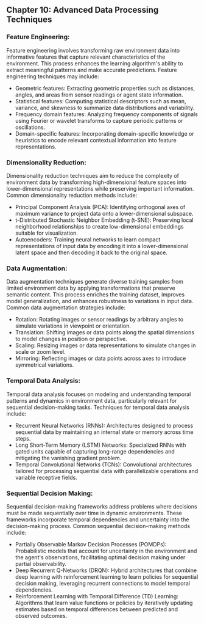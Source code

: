 ## Chapter 10: Advanced Data Processing Techniques

### Feature Engineering:
Feature engineering involves transforming raw environment data into informative features that capture relevant characteristics of the environment. This process enhances the learning algorithm's ability to extract meaningful patterns and make accurate predictions. Feature engineering techniques may include:
- Geometric features: Extracting geometric properties such as distances, angles, and areas from sensor readings or agent state information.
- Statistical features: Computing statistical descriptors such as mean, variance, and skewness to summarize data distributions and variability.
- Frequency domain features: Analyzing frequency components of signals using Fourier or wavelet transforms to capture periodic patterns or oscillations.
- Domain-specific features: Incorporating domain-specific knowledge or heuristics to encode relevant contextual information into feature representations.

### Dimensionality Reduction:
Dimensionality reduction techniques aim to reduce the complexity of environment data by transforming high-dimensional feature spaces into lower-dimensional representations while preserving important information. Common dimensionality reduction methods include:
- Principal Component Analysis (PCA): Identifying orthogonal axes of maximum variance to project data onto a lower-dimensional subspace.
- t-Distributed Stochastic Neighbor Embedding (t-SNE): Preserving local neighborhood relationships to create low-dimensional embeddings suitable for visualization.
- Autoencoders: Training neural networks to learn compact representations of input data by encoding it into a lower-dimensional latent space and then decoding it back to the original space.

### Data Augmentation:
Data augmentation techniques generate diverse training samples from limited environment data by applying transformations that preserve semantic content. This process enriches the training dataset, improves model generalization, and enhances robustness to variations in input data. Common data augmentation strategies include:
- Rotation: Rotating images or sensor readings by arbitrary angles to simulate variations in viewpoint or orientation.
- Translation: Shifting images or data points along the spatial dimensions to model changes in position or perspective.
- Scaling: Resizing images or data representations to simulate changes in scale or zoom level.
- Mirroring: Reflecting images or data points across axes to introduce symmetrical variations.

### Temporal Data Analysis:
Temporal data analysis focuses on modeling and understanding temporal patterns and dynamics in environment data, particularly relevant for sequential decision-making tasks. Techniques for temporal data analysis include:
- Recurrent Neural Networks (RNNs): Architectures designed to process sequential data by maintaining an internal state or memory across time steps.
- Long Short-Term Memory (LSTM) Networks: Specialized RNNs with gated units capable of capturing long-range dependencies and mitigating the vanishing gradient problem.
- Temporal Convolutional Networks (TCNs): Convolutional architectures tailored for processing sequential data with parallelizable operations and variable receptive fields.

### Sequential Decision Making:
Sequential decision-making frameworks address problems where decisions must be made sequentially over time in dynamic environments. These frameworks incorporate temporal dependencies and uncertainty into the decision-making process. Common sequential decision-making methods include:
- Partially Observable Markov Decision Processes (POMDPs): Probabilistic models that account for uncertainty in the environment and the agent's observations, facilitating optimal decision making under partial observability.
- Deep Recurrent Q-Networks (DRQN): Hybrid architectures that combine deep learning with reinforcement learning to learn policies for sequential decision making, leveraging recurrent connections to model temporal dependencies.
- Reinforcement Learning with Temporal Difference (TD) Learning: Algorithms that learn value functions or policies by iteratively updating estimates based on temporal differences between predicted and observed outcomes.
